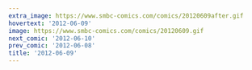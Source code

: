 ```yaml
---
extra_image: https://www.smbc-comics.com/comics/20120609after.gif
hovertext: '2012-06-09'
image: https://www.smbc-comics.com/comics/20120609.gif
next_comic: '2012-06-10'
prev_comic: '2012-06-08'
title: '2012-06-09'
---
```


